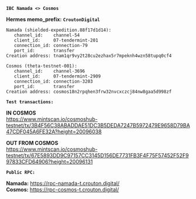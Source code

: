 **`IBC Namada <> Cosmos`**

**Hermes memo_prefix:** **`CroutonDigital`**
```
Namada (shielded-expedition.88f17d1d14):
   channel_id:    channel-54
   client_id:     07-tendermint-201
   connection_id: connection-79
   port_id:       transfer
Creation address: tnam1qr9vy2t28cu2ezhax5r7mpeknh4wzn58tupq0cf4
```
```
Cosmos (theta-testnet-001): 
   channel_id:    channel-3696
   client_id:     07-tendermint-2909
   connection_id: connection-3203
   port_id:       transfer
Creation address: cosmos18n2rpqhen3frw32nvcxczcj84nw8gaa5d998zf
```

**`Test transactions:`**

**IN COSMOS**   
https://www.mintscan.io/cosmoshub-testnet/tx/3B4F56C38ABADDAE51DC3B5DEDA7247B5972479E9658D79BA47CDF045A6FE32A?height=20096038

**OUT FROM COSMOS**  
https://www.mintscan.io/cosmoshub-testnet/tx/67E5893DD9C97157CC3145D156DE7731FB3F4F75F57452F52F997833CFD64906?height=20096131

**`Public RPC:`**

**Namada:** https://rpc-namada-t.crouton.digital/   
**Cosmos:** https://rpc-cosmos-t.crouton.digital/
